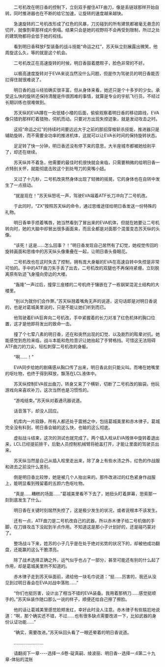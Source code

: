 <div class="read-content j_readContent" id="">
                <p>　　二号机改在明日香的控制下，立刻双手握住ATF曲刀，像是丢链球那样开始自转。同时推进器也在不断的给它加速，让旋转的速度越来越快。<p>　　急速旋转的二号机改形成了红色的风暴，刀刃碰到的所有建筑都被毫无悬念的切开，就像割草那样成片倒塌。结果只会是她的视野将不会再受到限制，所过之处的建筑物都将会低于她的视线。<p>　　看到明日香释放F型装备的战斗技能“命运之红”，苏天纵立刻展露出微笑，他周旋这么久，等的就是这个机会。<p>　　二号机改正在高速旋转的时候，明日香鼓着腮帮子，脸色非常的不好。<p>　　以极高速度旋转对于EVA来说当然没什么问题，但是作为驾驶员的明日香能否扛得住就很难说了。<p>　　明日香的战斗经验确实很丰富，但从身体来看，她还只是个十多岁的少女。承受这么快的旋转还保持清醒是件很困难的事情，就算是专业的宇航飞行员，不经过长期训练也很难做到。<p>　　苏天纵的EVA蹲在一处低矮小楼的后面，偷偷观察着明日香的移动路线，EVA像只猎豹那样盯着猎物，伺机而动。只要对方出现失控迹象，就是发动攻击之时。<p>　　这招“命运之红”的持续时间要远远大于之前的那招穿梭斩杀技能，推进器只是辅助旋转，而不需要全功率的推进机体，这就可以让EVA长时间的保持旋转状态。<p>　　足足转了快一分钟，明日香还没有停下来的意思，大半座城市都被她给削平了，却还在继续。<p>　　苏天纵并不着急，他需要的最佳时机很快就会来临，只需要稍微的给明日香一点特别关怀，就能彻底击败这个到处甩刀的臭嘴小妞。<p>　　又过了十几秒，二号机改突然身体出现了轻微的摇晃，它的身体也在自转中发生了一点扭动。<p>　　“就是现在！”苏天纵怒吼一声，驾驶EVA端着ATF长刀冲向了二号机改。<p>　　于此同时，“ZX”按照苏天纵的命令，通过思维途径给明日香发送一份特殊的礼物。<p>　　明日香单手捂着嘴唇，她当然看到了冒出来的EVA机体，但就在她要让二号机转向时，她的大脑中却冒出很多画面来，而且全都是对面那个混蛋变态苏天纵的头像。<p>　　“该死！这是……怎么回事？！”明日香发现自己居然有了幻觉，她视觉传回的旋转画面和思维中的苏天纵头像重叠在一起，让明日香头昏眼花。<p>　　二号机改也在这时失去了控制，拥有庞大身躯的EVA在高速自转中失控是非常可怕的。手中的ATF曲刀失手丢了出去，二号机改的双腿也不再保持紧绷，立刻脱离原有轨迹飞身撞向旁边的大楼。<p>　　“轰隆”一声过后，撞穿三座楼的二号机终于镶嵌在了一栋钢架混泥土结构的大楼里。<p>　　“别以为就你们会作弊。”苏天纵翘着嘴角无声的说道，这句话即是对明日香说的，也是对葛城美里说的，只是不能让她们听到而已。<p>　　他驾驶着EVA狂奔向二号机改，手中紧握着的长刀对准了红色机体的胸口位置，这才是他即将发出的致命一击。<p>　　撞了个七荤八素的明日香，还在和突然出现的幻觉、以及剧烈的眩晕对抗。她能感觉到危险来临，战斗本能和危险意识让她抬起了手臂格挡。可惜这无法阻碍ATF曲刀的刀尖，轻松刺穿二号机改的身躯。<p>　　“啊……！”<p>　　EVA同步给她的剧痛感从胸口传了出来，明日香此刻只能尖叫。而堵在她嘴里的呕吐物，也终于得到释放，飘荡在LCL液体中。<p>　　苏天纵控制EVA拔出曲刀，转身又来了个横斩，切断了二号机改的脑袋。他玩游戏向来喜欢补刀，这次当然也是习惯性的。<p>　　“游戏结束。”苏天纵对着通讯器说道。<p>　　话音落下，却没人回应。<p>　　机库内一片寂静，所有人都还处于震撼之中，包括葛城美里和赤木律子。葛城完全没有料到，明日香会输的这么快，也输的这么彻底。<p>　　虚拟战斗结束，这次的测试也就完成了。两个插入栓从EVA残体中旋转着退出来，LCL已经提前排干，后勤人员控制机械臂将舱盖打开，才能让里面的驾驶员出来。<p>　　苏天纵当然是自己从插入栓里走出来，除了身上有些水渍之外，红色的作战服和进去之前没什么差别。<p>　　倒是明日香比较惨，她是被几个人抬出来的。那件改进过的红色紧身作战服上，能明显看到残留着的五颜六色呕吐物。<p>　　“真是……糟糕的场面……”葛城美里看不下去了，她扭头盯着屏幕，思索那一刻到底发生了什么。<p>　　明日香在关键时刻居然失控了，这是极少发生的状况，或者说根本不该发生。<p>　　还有一点，ATF曲刀是二号机改自己的武器，所以赤木律子给二号机做的手脚，在刀锋攻击下没起到半点作用。不知道这是那小子计划好的，还是碰巧蒙对了。<p>　　整场战斗下来，姓苏的小子几乎是在处于绝对劣势的状况下的，却被他成功翻盘，还能赢的这么干脆漂亮。<p>　　除了战术选择正确之外，运气似乎也占了一部分，甚至可能还有别的什么起了作用，却是葛城美里所不知道的。<p>　　赤木律子走到苏天纵面前，递给他一块毛巾说道：“挺……厉害的，我还从没见到过明日香会在EVA对战中落败……”<p>　　“你们也挺厉害，设计出了相当不错的EVA装备。我用着那柄刀……感觉挺顺手的。”苏天纵装作随口那么一说的样子，顺便还给自己擦了擦脸。<p>　　他的话让葛城美里感觉脸颊发红，幸好此时没人注意。赤木律子有些尴尬地说道：“啊，那个确实还不错，不过……也有很多缺点需要改进一下，比如武器的身份认证功能……”<p>　　“确实，需要改进。”苏天纵回头看了一眼还晕着的明日香说道。<p>　　……………………<p>　　请翻阅下一章----选择一.6卷-碇真嗣、绫波丽、明日香--选择一.6第二十九章-体贴的混账<p> 
            </div>